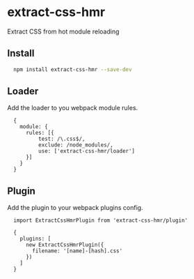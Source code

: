 # extract-css-hmr
Extract CSS from hot module reloading

## Install

```bash
  npm install extract-css-hmr --save-dev
```

## Loader
Add the loader to you webpack module rules.

```es6
  {
    module: {
      rules: [{
          test: /\.css$/,
          exclude: /node_modules/,
          use: ['extract-css-hmr/loader']
      }]
    }
  }
```

## Plugin
Add the plugin to your webpack plugins config.

```es6
  import ExtractCssHmrPlugin from 'extract-css-hmr/plugin'
  
  { 
    plugins: [
      new ExtractCssHmrPlugin({
        filename: '[name]-[hash].css'
      })
    ]
  }
```
